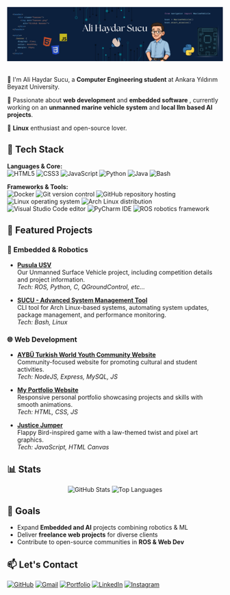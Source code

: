 <div align="center">
  <img src="github_banner.png" alt="GitHub Banner" style="width:800px; max-width:100%;" />
  <img>
</div>

🌱 I'm Ali Haydar Sucu, a **Computer Engineering student** at Ankara Yıldırım Beyazıt University.

🚀 Passionate about **web development** and **embedded software** , currently working on an **unmanned marine vehicle system** and **local llm based AI projects**.

🐧 **Linux** enthusiast and open-source lover.

## 🚀 Tech Stack

**Languages & Core:**  
![HTML5](https://skillicons.dev/icons?i=html)
![CSS3](https://skillicons.dev/icons?i=css)
![JavaScript](https://skillicons.dev/icons?i=javascript)
![Python](https://skillicons.dev/icons?i=python)
![Java](https://skillicons.dev/icons?i=java)
![Bash](https://skillicons.dev/icons?i=bash)

**Frameworks & Tools:**  
![Docker](https://skillicons.dev/icons?i=docker "Docker")
![Git version control](https://skillicons.dev/icons?i=git "Git")
![GitHub repository hosting](https://skillicons.dev/icons?i=github "GitHub")
![Linux operating system](https://skillicons.dev/icons?i=linux "Linux")
![Arch Linux distribution](https://skillicons.dev/icons?i=arch "Arch Linux")
![Visual Studio Code editor](https://skillicons.dev/icons?i=vscode "VS Code")
![PyCharm IDE](https://skillicons.dev/icons?i=pycharm "PyCharm")
![ROS robotics framework](https://skillicons.dev/icons?i=ros "ROS")

## 📌 Featured Projects

### 🌊 Embedded & Robotics

- **[Pusula USV](https://alihaydarsucu.github.io/pusula.github.io/)**  
  Our Unmanned Surface Vehicle project, including competition details and project information.  
  _Tech: ROS, Python, C, QGroundControl, etc..._

- **[SUCU - Advanced System Management Tool](https://github.com/alihaydarsucu/sucu)**  
  CLI tool for Arch Linux-based systems, automating system updates, package management, and performance monitoring.  
  _Tech: Bash, Linux_

### 🌐 Web Development

- **[AYBÜ Turkish World Youth Community Website](https://aybuturkdunyasi.com)**  
  Community-focused website for promoting cultural and student activities.  
  _Tech: NodeJS, Express, MySQL, JS_

- **[My Portfolio Website](https://alihaydarsucu.github.io)**  
  Responsive personal portfolio showcasing projects and skills with smooth animations.  
  _Tech: HTML, CSS, JS_

- **[Justice Jumper](https://github.com/alihaydarsucu/justice-jumper)**  
  Flappy Bird-inspired game with a law-themed twist and pixel art graphics.  
  _Tech: JavaScript, HTML Canvas_

## 📊 Stats

<div align="center">
  <img height="165" src="https://github-readme-stats.vercel.app/api?username=alihaydarsucu&show_icons=true&theme=nightowl&hide_border=true" alt="GitHub Stats" />
  <img height="165" src="https://github-readme-stats.vercel.app/api/top-langs/?username=alihaydarsucu&layout=compact&theme=nightowl&hide_border=true" alt="Top Languages" />
</div>

## 🎯 Goals

- Expand **Embedded and AI** projects combining robotics & ML
- Deliver **freelance web projects** for diverse clients
- Contribute to open-source communities in **ROS & Web Dev**

## 📫 Let's Contact

[![GitHub](https://skillicons.dev/icons?i=github "GitHub Profile")](https://github.com/alihaydarsucu)
[![Gmail](https://skillicons.dev/icons?i=gmail "Send Email")](mailto:alihaydarsucu@gmail.com)
[![Portfolio](https://skillicons.dev/icons?i=htmx "Website")](https://alihaydarsucu.github.io)
[![LinkedIn](https://skillicons.dev/icons?i=linkedin "LinkedIn")](https://linkedin.com/in/alihaydarsucu)
[![Instagram](https://skillicons.dev/icons?i=instagram "Instagram")](https://instagram.com/alihaydarsucu)
